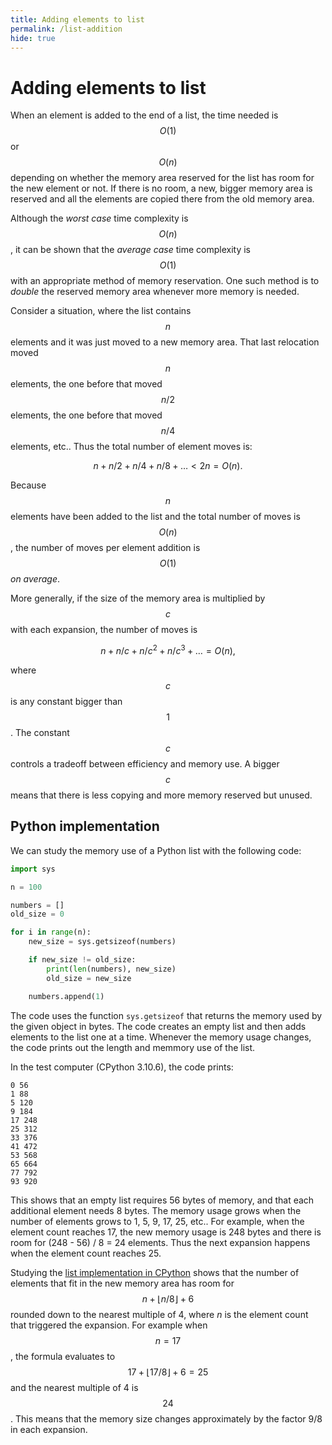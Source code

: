 ```yaml
---
title: Adding elements to list
permalink: /list-addition
hide: true
---
```

    
# Adding elements to list

When an element is added to the end of a list, the time needed is $$O(1)$$ or $$O(n)$$ depending on whether the memory area reserved for the list has room for the new element or not. If there is no room, a new, bigger memory area is reserved and all the elements are copied there from the old memory area.

Although the _worst case_ time complexity is $$O(n)$$, it can be shown that the _average case_ time complexity is $$O(1)$$ with an appropriate method of memory reservation. One such method is to _double_ the reserved memory area whenever more memory is needed.

Consider a situation, where the list contains $$n$$ elements and it was just moved to a new memory area. That last relocation moved $$n$$ elements, the one before that moved $$n/2$$ elements, the one before that moved $$n/4$$ elements, etc.. Thus the total number of element moves is:

$$n+n/2+n/4+n/8+\dots < 2n = O(n).$$

Because $$n$$ elements have been added to the list and the total number of moves is $$O(n)$$, the number of moves per element addition is $$O(1)$$ _on average_. 

More generally, if the size of the memory area is multiplied by $$c$$ with each expansion, the number of moves is

$$n+n/c+n/c^2+n/c^3+\dots = O(n),$$

where $$c$$ is any constant bigger than $$1$$. The constant $$c$$ controls a tradeoff between efficiency and memory use. A bigger $$c$$ means that there is less copying and more memory reserved but unused. 

## Python implementation

We can study the memory use of a Python list with the following code:

```python
import sys

n = 100

numbers = []
old_size = 0

for i in range(n):
    new_size = sys.getsizeof(numbers)

    if new_size != old_size:
        print(len(numbers), new_size)
        old_size = new_size

    numbers.append(1)
```

The code uses the function `sys.getsizeof` that returns the memory used by the given object in bytes. The code creates an empty list and then adds elements to the list one at a time. Whenever the memory usage changes, the code prints out the length and memmory use of the list.

In the test computer (CPython 3.10.6), the code prints:

```console
0 56
1 88
5 120
9 184
17 248
25 312
33 376
41 472
53 568
65 664
77 792
93 920
```

This shows that an empty list requires 56 bytes of memory, and that each additional element needs 8 bytes. The memory usage grows when the number of elements grows to 1, 5, 9, 17, 25, etc.. For example, when the element count reaches 17, the new memory usage is 248 bytes and there is room for (248 - 56) / 8 = 24 elements. Thus the next expansion happens when the element count reaches 25.

Studying the [list implementation in CPython](https://github.com/python/cpython/blob/0a9b339363a59be1249189c767ed6f46fd71e1c7/Objects/listobject.c#L72) shows that the number of elements that fit in the new memory area has room for $$n + \lfloor n/8 \rfloor + 6$$ rounded down to the nearest multiple of 4, where $n$ is the element count that triggered the expansion. For example when $$n=17$$, the formula evaluates to $$17+\lfloor 17/8 \rfloor + 6 = 25$$ and the nearest multiple of 4 is $$24$$. This means that the memory size changes approximately by the factor $9/8$ in each expansion. 
